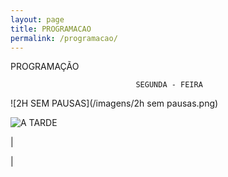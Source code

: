 ```yaml
---
layout: page
title: PROGRAMACAO
permalink: /programacao/
---
```

PROGRAMAÇÃO

                                SEGUNDA - FEIRA

![2H SEM PAUSAS](/imagens/2h sem pausas.png)

![A TARDE](/imagens/atarde.png)

















































































































































































































































































































































|
























|

